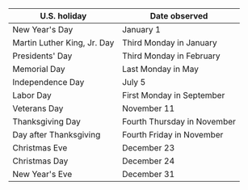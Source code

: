 | U.S. holiday                | Date observed |
| ---                         | ---                         |
| New Year's Day              | January 1                   |
| Martin Luther King, Jr. Day | Third Monday in January     |
| Presidents' Day             | Third Monday in February    |
| Memorial Day                | Last Monday in May          |
| Independence Day            | July 5                      |
| Labor Day                   | First Monday in September   |
| Veterans Day                | November 11                 |
| Thanksgiving Day            | Fourth Thursday in November |
| Day after Thanksgiving      | Fourth Friday in November   |
| Christmas Eve               | December 23                 |
| Christmas Day               | December 24                 |
| New Year's Eve              | December 31                 |
